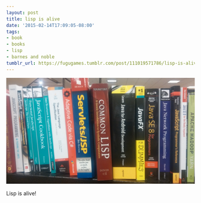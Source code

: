 ```yaml
---
layout: post
title: lisp is alive
date: '2015-02-14T17:09:05-08:00'
tags:
- book
- books
- lisp
- barnes and noble
tumblr_url: https://fugugames.tumblr.com/post/111019571786/lisp-is-alive
---
```

 ![](/tumblr_files/tumblr_njs875FO0s1tgne1po1_1280.jpg)  

Lisp is alive!

